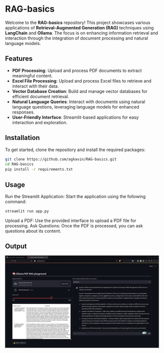 # RAG-basics

Welcome to the **RAG-basics** repository! This project showcases various applications of **Retrieval-Augmented Generation (RAG)** techniques using **LangChain** and **Ollama**. The focus is on enhancing information retrieval and interaction through the integration of document processing and natural language models.

## Features

- **PDF Processing**: Upload and process PDF documents to extract meaningful content.
- **Excel File Processing**: Upload and process Excel files to retrieve and interact with their data.
- **Vector Database Creation**: Build and manage vector databases for efficient document retrieval.
- **Natural Language Queries**: Interact with documents using natural language questions, leveraging language models for enhanced responses.
- **User-Friendly Interface**: Streamlit-based applications for easy interaction and exploration.

## Installation

To get started, clone the repository and install the required packages:

```bash
git clone https://github.com/agkavin/RAG-basics.git
cd RAG-basics
pip install -r requirements.txt
```

## Usage
Run the Streamlit Application: Start the application using the following command:
```bash
streamlit run app.py
```

Upload a PDF: Use the provided interface to upload a PDF file for processing.
Ask Questions: Once the PDF is processed, you can ask questions about its content.

## Output
![sample](images/output.png)

